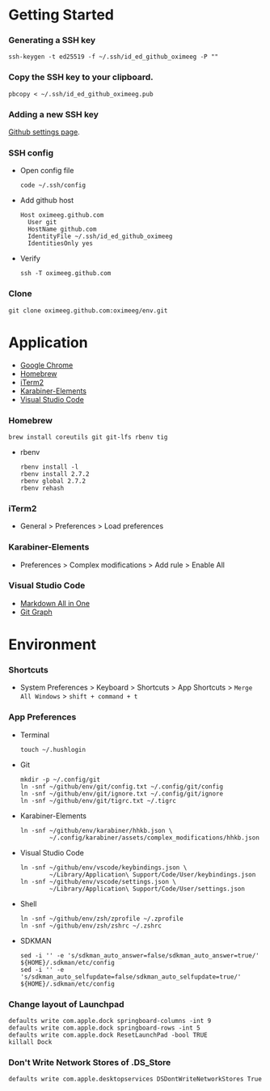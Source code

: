# Getting Started

### Generating a SSH key
```
ssh-keygen -t ed25519 -f ~/.ssh/id_ed_github_oximeeg -P ""
```

### Copy the SSH key to your clipboard.
```
pbcopy < ~/.ssh/id_ed_github_oximeeg.pub
```

### Adding a new SSH key
[Github settings page](https://github.com/settings/keys).

### SSH config
- Open config file
  ```
  code ~/.ssh/config
  ```

- Add github host
  ```
  Host oximeeg.github.com
    User git
    HostName github.com
    IdentityFile ~/.ssh/id_ed_github_oximeeg
    IdentitiesOnly yes
  ```

- Verify
  ```
  ssh -T oximeeg.github.com
  ```

### Clone
```
git clone oximeeg.github.com:oximeeg/env.git
```

# Application

- [Google Chrome](https://www.google.com/chrome/)
- [Homebrew](https://brew.sh/)
- [iTerm2](https://www.iterm2.com/downloads.html)
- [Karabiner-Elements](https://karabiner-elements.pqrs.org/)
- [Visual Studio Code](https://code.visualstudio.com/)

### Homebrew

```
brew install coreutils git git-lfs rbenv tig
```

- rbenv
  ```
  rbenv install -l
  rbenv install 2.7.2
  rbenv global 2.7.2
  rbenv rehash
  ```

### iTerm2
- General > Preferences > Load preferences

### Karabiner-Elements
- Preferences > Complex modifications > Add rule > Enable All

### Visual Studio Code

- [Markdown All in One](https://marketplace.visualstudio.com/items?itemName=yzhang.markdown-all-in-one)
- [Git Graph](https://marketplace.visualstudio.com/items?itemName=mhutchie.git-graph)

# Environment

### Shortcuts
- System Preferences > Keyboard > Shortcuts > App Shortcuts > `Merge All Windows` > `shift + command + t`

### App Preferences
- Terminal
  ```
  touch ~/.hushlogin
  ```

- Git
  ```
  mkdir -p ~/.config/git
  ln -snf ~/github/env/git/config.txt ~/.config/git/config
  ln -snf ~/github/env/git/ignore.txt ~/.config/git/ignore
  ln -snf ~/github/env/git/tigrc.txt ~/.tigrc
  ```

- Karabiner-Elements
  ```
  ln -snf ~/github/env/karabiner/hhkb.json \
          ~/.config/karabiner/assets/complex_modifications/hhkb.json
  ```

- Visual Studio Code
  ```
  ln -snf ~/github/env/vscode/keybindings.json \
          ~/Library/Application\ Support/Code/User/keybindings.json
  ln -snf ~/github/env/vscode/settings.json \
          ~/Library/Application\ Support/Code/User/settings.json
  ```

- Shell
  ```
  ln -snf ~/github/env/zsh/zprofile ~/.zprofile
  ln -snf ~/github/env/zsh/zshrc ~/.zshrc
  ```

- SDKMAN
  ```
  sed -i '' -e 's/sdkman_auto_answer=false/sdkman_auto_answer=true/' ${HOME}/.sdkman/etc/config
  sed -i '' -e 's/sdkman_auto_selfupdate=false/sdkman_auto_selfupdate=true/' ${HOME}/.sdkman/etc/config
  ```

### Change layout of Launchpad
```
defaults write com.apple.dock springboard-columns -int 9
defaults write com.apple.dock springboard-rows -int 5
defaults write com.apple.dock ResetLaunchPad -bool TRUE
killall Dock
```

### Don't Write Network Stores of .DS_Store
```
defaults write com.apple.desktopservices DSDontWriteNetworkStores True
```
